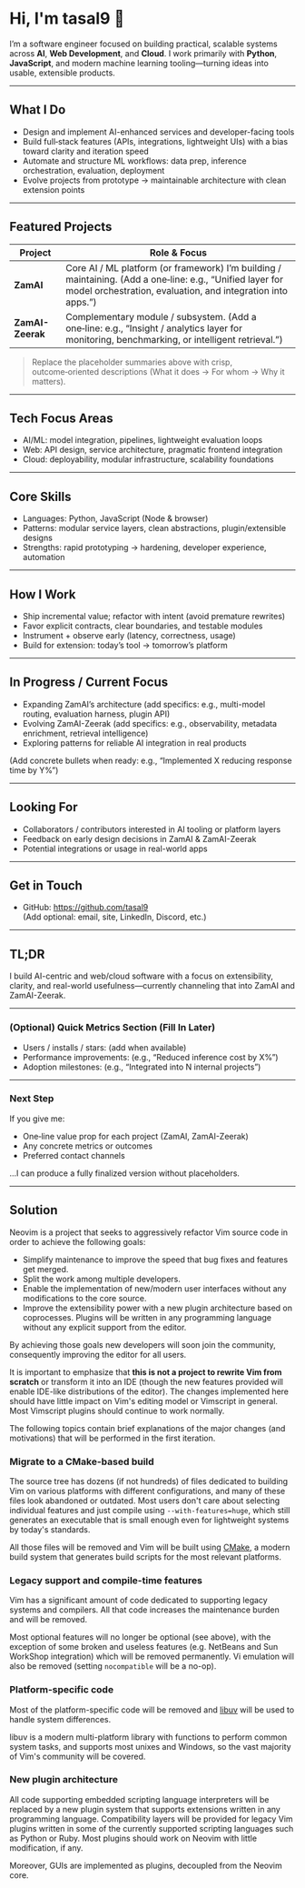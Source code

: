 # Hi, I'm **tasal9** 👋

I’m a software engineer focused on building practical, scalable systems across **AI**, **Web Development**, and **Cloud**. I work primarily with **Python**, **JavaScript**, and modern machine learning tooling—turning ideas into usable, extensible products.

---

## What I Do

- Design and implement AI-enhanced services and developer-facing tools  
- Build full‑stack features (APIs, integrations, lightweight UIs) with a bias toward clarity and iteration speed  
- Automate and structure ML workflows: data prep, inference orchestration, evaluation, deployment  
- Evolve projects from prototype → maintainable architecture with clean extension points  

---

## Featured Projects

| Project | Role & Focus |
|---------|--------------|
| **ZamAI** | Core AI / ML platform (or framework) I’m building / maintaining. (Add a one‑line: e.g., “Unified layer for model orchestration, evaluation, and integration into apps.”) |
| **ZamAI-Zeerak** | Complementary module / subsystem. (Add a one‑line: e.g., “Insight / analytics layer for monitoring, benchmarking, or intelligent retrieval.”) |

> Replace the placeholder summaries above with crisp, outcome‑oriented descriptions (What it does → For whom → Why it matters).

---

## Tech Focus Areas

- AI/ML: model integration, pipelines, lightweight evaluation loops
- Web: API design, service architecture, pragmatic frontend integration
- Cloud: deployability, modular infrastructure, scalability foundations

---

## Core Skills

- Languages: Python, JavaScript (Node & browser)
- Patterns: modular service layers, clean abstractions, plugin/extensible designs
- Strengths: rapid prototyping → hardening, developer experience, automation

---

## How I Work

- Ship incremental value; refactor with intent (avoid premature rewrites)
- Favor explicit contracts, clear boundaries, and testable modules
- Instrument + observe early (latency, correctness, usage)
- Build for extension: today’s tool → tomorrow’s platform

---

## In Progress / Current Focus

- Expanding ZamAI’s architecture (add specifics: e.g., multi-model routing, evaluation harness, plugin API)
- Evolving ZamAI-Zeerak (add specifics: e.g., observability, metadata enrichment, retrieval intelligence)
- Exploring patterns for reliable AI integration in real products

(Add concrete bullets when ready: e.g., “Implemented X reducing response time by Y%”)

---

## Looking For

- Collaborators / contributors interested in AI tooling or platform layers
- Feedback on early design decisions in ZamAI & ZamAI-Zeerak
- Potential integrations or usage in real-world apps

---

## Get in Touch

- GitHub: https://github.com/tasal9  
(Add optional: email, site, LinkedIn, Discord, etc.)

---

## TL;DR

I build AI-centric and web/cloud software with a focus on extensibility, clarity, and real-world usefulness—currently channeling that into ZamAI and ZamAI-Zeerak.

---

### (Optional) Quick Metrics Section (Fill In Later)

- Users / installs / stars: (add when available)
- Performance improvements: (e.g., “Reduced inference cost by X%”)
- Adoption milestones: (e.g., “Integrated into N internal projects”)

---

### Next Step

If you give me:
- One‑line value prop for each project (ZamAI, ZamAI-Zeerak)
- Any concrete metrics or outcomes
- Preferred contact channels

…I can produce a fully finalized version without placeholders.

---
## Solution

Neovim is a project that seeks to aggressively refactor Vim source code in order
to achieve the following goals:

- Simplify maintenance to improve the speed that bug fixes and features get
  merged.
- Split the work among multiple developers.
- Enable the implementation of new/modern user interfaces without any
  modifications to the core source.
- Improve the extensibility power with a new plugin architecture based on
  coprocesses. Plugins will be written in any programming language without
  any explicit support from the editor.

By achieving those goals new developers will soon join the community,
consequently improving the editor for all users.

It is important to emphasize that **this is not a project to rewrite Vim from
scratch** or transform it into an IDE (though the new features provided will
enable IDE-like distributions of the editor). The changes implemented here
should have little impact on Vim's editing model or Vimscript in general. Most
Vimscript plugins should continue to work normally.

The following topics contain brief explanations of the major changes (and
motivations) that will be performed in the first iteration.

### Migrate to a CMake-based build

The source tree has dozens (if not hundreds) of files dedicated to building Vim on various platforms with different configurations, and many of these files
look abandoned or outdated. Most users don't care about selecting individual
features and just compile using `--with-features=huge`, which still generates an
executable that is small enough even for lightweight systems by today's
standards.

All those files will be removed and Vim will be built using [CMake][], a modern
build system that generates build scripts for the most relevant platforms.

[CMake]: http://cmake.org/

### Legacy support and compile-time features

Vim has a significant amount of code dedicated to supporting legacy systems and
compilers. All that code increases the maintenance burden and will be removed.

Most optional features will no longer be optional (see above), with the
exception of some broken and useless features (e.g. NetBeans and Sun WorkShop
integration) which will be removed permanently. Vi emulation will also be
removed (setting `nocompatible` will be a no-op).

### Platform-specific code

Most of the platform-specific code will be removed and [libuv][] will be used to
handle system differences.

libuv is a modern multi-platform library with functions to perform common system
tasks, and supports most unixes and Windows, so the vast majority of Vim's
community will be covered.

[libuv]: https://github.com/libuv/libuv


### New plugin architecture

All code supporting embedded scripting language interpreters will be replaced by
a new plugin system that supports extensions written in any programming
language. Compatibility layers will be provided for legacy Vim plugins written in some of the
currently supported scripting languages such as Python or Ruby. Most plugins
should work on Neovim with little modification, if any. 

Moreover, GUIs are implemented as plugins, decoupled from the Neovim core.

[job control patch]: https://groups.google.com/forum/#!topic/vim_dev/QF7Bzh1YABU
[json-rpc]: http://www.jsonrpc.org/specification
[ui]: https://neovim.io/doc/user/ui.html
